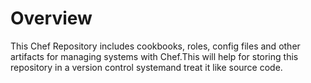 Overview
========

This Chef Repository includes cookbooks, roles, config files and other artifacts for managing systems with Chef.This will help for storing this repository in a version control systemand treat it like source code.